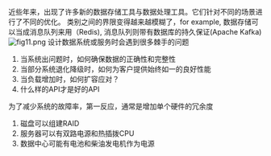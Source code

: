 近些年来，出现了许多新的数据存储工具与数据处理工具。它们针对不同的场景进行了不同的优化。
类别之间的界限变得越来越模糊了，for example, 数据存储可以当成消息队列来用（Redis), 消息队列则带有数据库的持久保证(Apache Kafka)					![fig11.png](0)
设计数据系统或服务时会遇到很多棘手的问题
1. 当系统出问题时，如何确保数据的正确性和完整性
2. 当部分系统退化降级时，如何为客户提供始终如一的良好性能
3. 当负载增加时，如何扩容应对？
4. 什么样的API才是好的API

为了减少系统的故障率，第一反应，通常是增加单个硬件的冗余度
1. 磁盘可以组建RAID
2. 服务器可以有双路电源和热插拨CPU
3. 数据中心可能有电池和柴油发电机作为电源